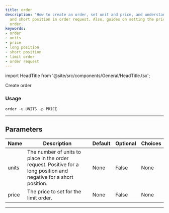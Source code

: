 ```yaml
---
title: order
description: "How to create an order, set unit and price, and understanding of long"
  and short position in order request. Also, guides on setting the price for a limit
  order.
keywords:
- order
- units
- price
- long position
- short position
- limit order
- order request
---
```


import HeadTitle from '@site/src/components/General/HeadTitle.tsx';

<HeadTitle title="forex/oanda/order - Reference | OpenBB Terminal Docs" />

Create order

### Usage

```python
order -u UNITS -p PRICE
```

---

## Parameters

| Name | Description | Default | Optional | Choices |
| ---- | ----------- | ------- | -------- | ------- |
| units | The number of units to place in the order request. Positive for a long position and negative for a short position. | None | False | None |
| price | The price to set for the limit order. | None | False | None |

---
